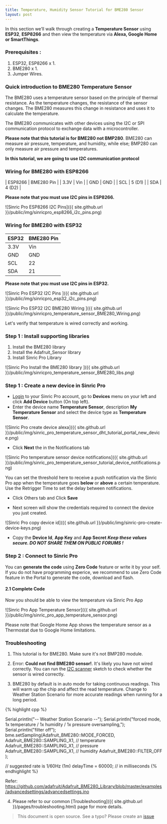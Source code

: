```yaml
---
title: Temperature, Humidity Sensor Tutorial for BME280 Sensor
layout: post
---
```


In this section we’ll walk through creating a **Temperature Sensor** using **ESP32**, **ESP8266** and then view the temperature via **Alexa, Google Home or SmartThings**.

### Prerequisites : 

1. ESP32, ESP8266 x 1.
2. BME280 x 1.
3. Jumper Wires.

### Quick introduction to BME280 Temperature Sensor

The BME280 uses a temperature sensor based on the principle of thermal resistance. As the temperature changes, the resistance of the sensor changes. The BME280 measures this change in resistance and uses it to calculate the temperature. 

The BME280 communicates with other devices using the I2C or SPI communication protocol to exchange data with a microcontroller.

**Please note that this tutorial is for BME280 not BMP280**. BME280 can measure air pressure, temperature, and humidity, while else; BMP280 can only measure air pressure and temperatures.

**In this tutorial, we are going to use I2C communication protocol**

### Wiring for BME280 with ESP8266

| ESP8266   | BME280 Pin     |
| 3.3V      |  Vin    |
| GND       |  GND    |
| SCL       |  5 (D1)     |
| SDA       |  4 (D2)     |

**Please note that you must use I2C pins in ESP8266.**

![Sinric Pro ESP8266 I2C Pins]({{ site.github.url }}/public/img/sinricpro_esp8266_i2c_pins.png)

### Wiring for BME280 with ESP32

| ESP32     | BME280 Pin     |
| --------- | ------- |
| 3.3V      |  Vin    |
| GND       |  GND    |
| SCL       |  22     |
| SDA       |  21     |

**Please note that you must use I2C pins in ESP32.**

![Sinric Pro ESP32 I2C Pins ]({{ site.github.url }}/public/img/sinricpro_esp32_i2c_pins.png)

![Sinric Pro ESP32 I2C BME280 Wiring ]({{ site.github.url }}/public/img/sinricpro_temperature_sensor_BME280_Wiring.png)

Let's verify that temperature is wired correctly and working. 

### Step 1 : Install supporting libraries

1. Install the BME280 library
2. Install the Adafruit_Sensor library
3. Install Sinric Pro Library

![Sinric Pro Install the BME280 library ]({{ site.github.url }}/public/img/sinricpro_temperature_sensor_BME280_libs.png)

<script src="https://gist.github.com/kakopappa/2679aef963d8843ce1a7171dadb517d7.js"></script>
 
### Step 1 : Create a new device in Sinric Pro

* [Login](http://portal.sinric.pro) to your Sinric Pro account, go to **Devices** menu on your left and click **Add Device** button (On top left).
* Enter the device name **Temperature Sensor**, description **My Temperature Sensor** and select the device type as **Temperature Sensor**.

![Sinric Pro create device alexa]({{ site.github.url }}/public/img/sinric_pro_temperature_sensor_dht_tutorial_portal_new_device.png)

* Click **Next** the in the Notifications tab

![Sinric Pro temperature sensor device notifications]({{ site.github.url }}/public/img/sinric_pro_temperature_sensor_tutorial_device_notifications.png)

You can set the threshold here to receive a push notification via the Sinric Pro app when the temperature goes **below** or **above** a certain temperature. Use the Retrigger Time to set the delay between notifications.

* Click Others tab and Click **Save**

* Next screen will show the credentials required to connect the device you just created.

![Sinric Pro copy device id]({{ site.github.url }}/public/img/sinric-pro-create-device-keys.png)

* Copy the **Device Id**, **App Key** and **App Secret** ***Keep these values secure. DO NOT SHARE THEM ON PUBLIC FORUMS !***

### Step 2 : Connect to Sinric Pro 
 
You can **generate the code** using **Zero Code** feature or write it by your self. If you do not have programming experice, we recommend to use Zero Code feature in the Portal to generate the code, download and flash.

#### 2.1 Complete Code
<script src="https://gist.github.com/kakopappa/4c9360dde83085699c9f6f35d689f091.js"></script>
 
Now you should be able to view the temperature via Sinric Pro App
  
![Sinric Pro App Temperature Sensor]({{ site.github.url }}/public/img/sinric_pro_app_temperature_sensor.png)

Please note that Google Home App shows the temperature sensor as a Thermostat due to Google Home limitations.

### Troubleshooting
1. This tutorial is for BME280. Make sure it's not BMP280 module.

2. Error: **Could not find BME280 sensor!**. It's likely you have not wired correctly. You can run the [I2C scanner](https://learn.adafruit.com/scanning-i2c-addresses/arduino) sketch to check whether the sensor is wired correctly.

3. BME280 by default is in auto mode for taking continuous readings. This will warm up the chip and affect the read temperature. Change to Weather Station Scenario for more accurate readings when running for a long period.

{% highlight cpp %}

Serial.println("-- Weather Station Scenario --");
Serial.println("forced mode, 1x temperature / 1x humidity / 1x pressure oversampling,");
Serial.println("filter off");
bme.setSampling(Adafruit_BME280::MODE_FORCED,
                Adafruit_BME280::SAMPLING_X1, // temperature
                Adafruit_BME280::SAMPLING_X1, // pressure
                Adafruit_BME280::SAMPLING_X1, // humidity
                Adafruit_BME280::FILTER_OFF   );
                    
// suggested rate is 1/60Hz (1m)
delayTime = 60000; // in milliseconds
{% endhighlight %}

Refer: https://github.com/adafruit/Adafruit_BME280_Library/blob/master/examples/advancedsettings/advancedsettings.ino


4. Please refer to our common [Troubleshooting]({{ site.github.url }}/pages/troubleshooting.html) page for more details.
 
> This document is open source. See a typo? Please create an [issue](https://github.com/sinricpro/help-docs)